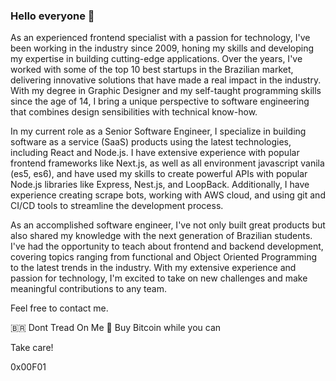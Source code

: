 ### Hello everyone 👋

As an experienced frontend specialist with a passion for technology, I've been working in the industry since 2009, honing my skills and developing my expertise in building cutting-edge applications. Over the years, I've worked with some of the top 10 best startups in the Brazilian market, delivering innovative solutions that have made a real impact in the industry. With my degree in Graphic Designer and my self-taught programming skills since the age of 14, I bring a unique perspective to software engineering that combines design sensibilities with technical know-how.

In my current role as a Senior Software Engineer, I specialize in building software as a service (SaaS) products using the latest technologies, including React and Node.js. I have extensive experience with popular frontend frameworks like Next.js, as well as all environment javascript vanila (es5, es6), and have used my skills to create powerful APIs with popular Node.js libraries like Express, Nest.js, and LoopBack. Additionally, I have experience creating scrape bots, working with AWS cloud, and using git and CI/CD tools to streamline the development process.

As an accomplished software engineer, I've not only built great products but also shared my knowledge with the next generation of Brazilian students. I've had the opportunity to teach about frontend and backend development, covering topics ranging from functional and Object Oriented Programming to the latest trends in the industry. With my extensive experience and passion for technology, I'm excited to take on new challenges and make meaningful contributions to any team.

Feel free to contact me.

🇧🇷 Dont Tread On Me 🐍
Buy Bitcoin while you can

Take care!

0x00F01

